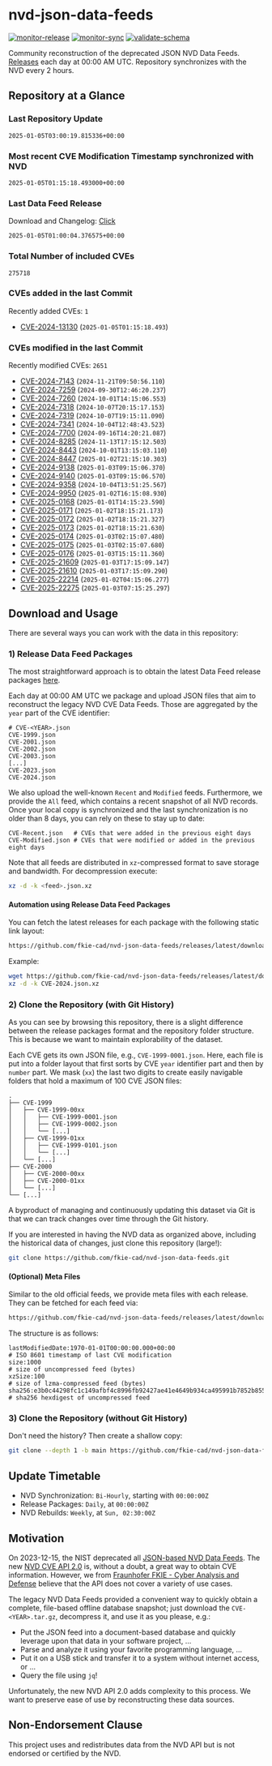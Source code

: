 # nvd-json-data-feeds

[![monitor-release](https://github.com/fkie-cad/nvd-json-data-feeds/actions/workflows/monitor_release.yml/badge.svg)](https://github.com/fkie-cad/nvd-json-data-feeds/actions/workflows/monitor_release.yml)
[![monitor-sync](https://github.com/fkie-cad/nvd-json-data-feeds/actions/workflows/monitor_sync.yml/badge.svg)](https://github.com/fkie-cad/nvd-json-data-feeds/actions/workflows/monitor_sync.yml)
[![validate-schema](https://github.com/fkie-cad/nvd-json-data-feeds/actions/workflows/validate_schema.yml/badge.svg)](https://github.com/fkie-cad/nvd-json-data-feeds/actions/workflows/validate_schema.yml)

Community reconstruction of the deprecated JSON NVD Data Feeds.
[Releases](https://github.com/fkie-cad/nvd-json-data-feeds/releases/latest) each day at 00:00 AM UTC.
Repository synchronizes with the NVD every 2 hours.

## Repository at a Glance

### Last Repository Update

```plain
2025-01-05T03:00:19.815336+00:00
```

### Most recent CVE Modification Timestamp synchronized with NVD

```plain
2025-01-05T01:15:18.493000+00:00
```

### Last Data Feed Release

Download and Changelog: [Click](https://github.com/fkie-cad/nvd-json-data-feeds/releases/latest)

```plain
2025-01-05T01:00:04.376575+00:00
```

### Total Number of included CVEs

```plain
275718
```

### CVEs added in the last Commit

Recently added CVEs: `1`

- [CVE-2024-13130](CVE-2024/CVE-2024-131xx/CVE-2024-13130.json) (`2025-01-05T01:15:18.493`)


### CVEs modified in the last Commit

Recently modified CVEs: `2651`

- [CVE-2024-7143](CVE-2024/CVE-2024-71xx/CVE-2024-7143.json) (`2024-11-21T09:50:56.110`)
- [CVE-2024-7259](CVE-2024/CVE-2024-72xx/CVE-2024-7259.json) (`2024-09-30T12:46:20.237`)
- [CVE-2024-7260](CVE-2024/CVE-2024-72xx/CVE-2024-7260.json) (`2024-10-01T14:15:06.553`)
- [CVE-2024-7318](CVE-2024/CVE-2024-73xx/CVE-2024-7318.json) (`2024-10-07T20:15:17.153`)
- [CVE-2024-7319](CVE-2024/CVE-2024-73xx/CVE-2024-7319.json) (`2024-10-07T19:15:11.090`)
- [CVE-2024-7341](CVE-2024/CVE-2024-73xx/CVE-2024-7341.json) (`2024-10-04T12:48:43.523`)
- [CVE-2024-7700](CVE-2024/CVE-2024-77xx/CVE-2024-7700.json) (`2024-09-16T14:20:21.087`)
- [CVE-2024-8285](CVE-2024/CVE-2024-82xx/CVE-2024-8285.json) (`2024-11-13T17:15:12.503`)
- [CVE-2024-8443](CVE-2024/CVE-2024-84xx/CVE-2024-8443.json) (`2024-10-01T13:15:03.110`)
- [CVE-2024-8447](CVE-2024/CVE-2024-84xx/CVE-2024-8447.json) (`2025-01-02T21:15:10.303`)
- [CVE-2024-9138](CVE-2024/CVE-2024-91xx/CVE-2024-9138.json) (`2025-01-03T09:15:06.370`)
- [CVE-2024-9140](CVE-2024/CVE-2024-91xx/CVE-2024-9140.json) (`2025-01-03T09:15:06.570`)
- [CVE-2024-9358](CVE-2024/CVE-2024-93xx/CVE-2024-9358.json) (`2024-10-04T13:51:25.567`)
- [CVE-2024-9950](CVE-2024/CVE-2024-99xx/CVE-2024-9950.json) (`2025-01-02T16:15:08.930`)
- [CVE-2025-0168](CVE-2025/CVE-2025-01xx/CVE-2025-0168.json) (`2025-01-01T14:15:23.590`)
- [CVE-2025-0171](CVE-2025/CVE-2025-01xx/CVE-2025-0171.json) (`2025-01-02T18:15:21.173`)
- [CVE-2025-0172](CVE-2025/CVE-2025-01xx/CVE-2025-0172.json) (`2025-01-02T18:15:21.327`)
- [CVE-2025-0173](CVE-2025/CVE-2025-01xx/CVE-2025-0173.json) (`2025-01-02T18:15:21.630`)
- [CVE-2025-0174](CVE-2025/CVE-2025-01xx/CVE-2025-0174.json) (`2025-01-03T02:15:07.480`)
- [CVE-2025-0175](CVE-2025/CVE-2025-01xx/CVE-2025-0175.json) (`2025-01-03T02:15:07.680`)
- [CVE-2025-0176](CVE-2025/CVE-2025-01xx/CVE-2025-0176.json) (`2025-01-03T15:15:11.360`)
- [CVE-2025-21609](CVE-2025/CVE-2025-216xx/CVE-2025-21609.json) (`2025-01-03T17:15:09.147`)
- [CVE-2025-21610](CVE-2025/CVE-2025-216xx/CVE-2025-21610.json) (`2025-01-03T17:15:09.290`)
- [CVE-2025-22214](CVE-2025/CVE-2025-222xx/CVE-2025-22214.json) (`2025-01-02T04:15:06.277`)
- [CVE-2025-22275](CVE-2025/CVE-2025-222xx/CVE-2025-22275.json) (`2025-01-03T07:15:25.297`)


## Download and Usage

There are several ways you can work with the data in this repository:

### 1) Release Data Feed Packages

The most straightforward approach is to obtain the latest Data Feed release packages [here](https://github.com/fkie-cad/nvd-json-data-feeds/releases/latest).

Each day at 00:00 AM UTC we package and upload JSON files that aim to reconstruct the legacy NVD CVE Data Feeds.
Those are aggregated by the `year` part of the CVE identifier:

```
# CVE-<YEAR>.json
CVE-1999.json
CVE-2001.json
CVE-2002.json
CVE-2003.json
[...]
CVE-2023.json
CVE-2024.json
```

We also upload the well-known `Recent` and `Modified` feeds.
Furthermore, we provide the `All` feed, which contains a recent snapshot of all NVD records.
Once your local copy is synchronized and the last synchronization is no older than 8 days, you can rely on these to stay up to date:

```plain
CVE-Recent.json   # CVEs that were added in the previous eight days
CVE-Modified.json # CVEs that were modified or added in the previous eight days
```

Note that all feeds are distributed in `xz`-compressed format to save storage and bandwidth.
For decompression execute:

```sh
xz -d -k <feed>.json.xz
```

#### Automation using Release Data Feed Packages

You can fetch the latest releases for each package with the following static link layout:

```sh
https://github.com/fkie-cad/nvd-json-data-feeds/releases/latest/download/CVE-<YEAR>.json.xz
```

Example:

```sh
wget https://github.com/fkie-cad/nvd-json-data-feeds/releases/latest/download/CVE-2024.json.xz
xz -d -k CVE-2024.json.xz
```

### 2) Clone the Repository (with Git History)

As you can see by browsing this repository, there is a slight difference between the release packages format and the repository folder structure.
This is because we want to maintain explorability of the dataset.

Each CVE gets its own JSON file, e.g., `CVE-1999-0001.json`.
Here, each file is put into a folder layout that first sorts by CVE `year` identifier part and then by `number` part.
We mask (`xx`) the last two digits to create easily navigable folders that hold a maximum of 100 CVE JSON files:

```plain
.
├── CVE-1999
│   ├── CVE-1999-00xx
│   │   ├── CVE-1999-0001.json
│   │   ├── CVE-1999-0002.json
│   │   └── [...]
│   ├── CVE-1999-01xx
│   │   ├── CVE-1999-0101.json
│   │   └── [...]
│   └── [...]
├── CVE-2000
│   ├── CVE-2000-00xx
│   ├── CVE-2000-01xx
│   └── [...]
└── [...]
```

A byproduct of managing and continuously updating this dataset via Git is that we can track changes over time through the Git history.

If you are interested in having the NVD data as organized above, including the historical data of changes, just clone this repository (large!):

```sh
git clone https://github.com/fkie-cad/nvd-json-data-feeds.git
```

#### (Optional) Meta Files

Similar to the old official feeds, we provide meta files with each release. They can be fetched for each feed via:

```sh
https://github.com/fkie-cad/nvd-json-data-feeds/releases/latest/download/CVE-<YEAR>.meta
```

The structure is as follows:

```plain
lastModifiedDate:1970-01-01T00:00:00.000+00:00                          # ISO 8601 timestamp of last CVE modification
size:1000                                                               # size of uncompressed feed (bytes)
xzSize:100                                                              # size of lzma-compressed feed (bytes)
sha256:e3b0c44298fc1c149afbf4c8996fb92427ae41e4649b934ca495991b7852b855 # sha256 hexdigest of uncompressed feed
```

### 3) Clone the Repository (without Git History)

Don't need the history? Then create a shallow copy:

```sh
git clone --depth 1 -b main https://github.com/fkie-cad/nvd-json-data-feeds.git
```


## Update Timetable

* NVD Synchronization: `Bi-Hourly`, starting with `00:00:00Z`
* Release Packages: `Daily`, at `00:00:00Z`
* NVD Rebuilds: `Weekly`, at `Sun, 02:30:00Z`


## Motivation

On 2023-12-15, the NIST deprecated all [JSON-based NVD Data Feeds](https://nvd.nist.gov/vuln/data-feeds#divRetirementBanner-1).
The new [NVD CVE API 2.0](https://nvd.nist.gov/developers/vulnerabilities) is, without a doubt, a great way to obtain CVE information.
However, we from [Fraunhofer FKIE - Cyber Analysis and Defense](https://www.fkie.fraunhofer.de/en/departments/cad.html) believe that the API does not cover a variety of use cases.

The legacy NVD Data Feeds provided a convenient way to quickly obtain a complete, file-based offline database snapshot; just download the `CVE-<YEAR>.tar.gz`, decompress it, and use it as you please, e.g.:

- Put the JSON feed into a document-based database and quickly leverage upon that data in your software project, ...
- Parse and analyze it using your favorite programming language, ...
- Put it on a USB stick and transfer it to a system without internet access, or ...
- Query the file using `jq`!

Unfortunately, the new NVD API 2.0 adds complexity to this process.
We want to preserve ease of use by reconstructing these data sources.

## Non-Endorsement Clause

This project uses and redistributes data from the NVD API but is not endorsed or certified by the NVD.